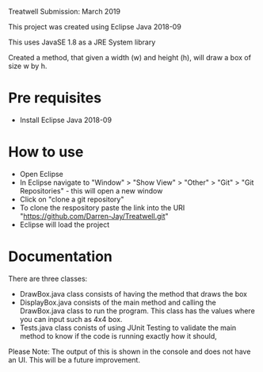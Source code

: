  Treatwell Submission: March 2019
 
 This project was created using Eclipse Java 2018-09
 
 This uses JavaSE 1.8 as a JRE System library
 
 Created a method, that given a width (w) and height (h), will draw a box of size w by h.
 
 # Pre requisites 
 - Install Eclipse Java 2018-09
 
 # How to use
 - Open Eclipse 
 - In Eclipse navigate to "Window" > "Show View" > "Other" > "Git" > "Git Repositories" - this will open a new window
 - Click on "clone a git repository" 
 - To clone the respository paste the link into the URI "https://github.com/Darren-Jay/Treatwell.git" 
 - Eclipse will load the project
 
 # Documentation
 
 There are three classes:
 
 - DrawBox.java class consists of having the method that draws the box 
 - DisplayBox.java consists of the main method and calling the DrawBox.java class to run the program. This class has the values where you 
 can input such as 4x4 box.
 - Tests.java class conists of using JUnit Testing to validate the main method to know if the code is running exactly how it should, 
 
 Please Note: The output of this is shown in the console and does not have an UI. This will be a future improvement.
 
 
